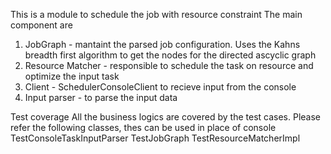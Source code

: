 This is a module to schedule the job with resource constraint
The main component are 
1) JobGraph - mantaint the parsed job configuration. Uses the Kahns breadth first algorithm to get the nodes for the directed ascyclic graph
2) Resource Matcher - responsible to schedule the task on resource and optimize the input task
3) Client - SchedulerConsoleClient to recieve input from the console
4) Input parser - to parse the input data

Test coverage
All the business logics are covered by the test cases. Please refer the following classes, thes can be used in place of console 
  TestConsoleTaskInputParser
  TestJobGraph
  TestResourceMatcherImpl
